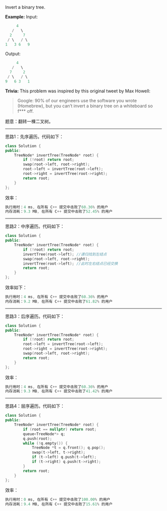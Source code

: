 Invert a binary tree.

**Example:**
Input:
```cpp
     4
   /   \
  2     7
 / \   / \
1   3 6   9
```
Output:
```cpp
     4
   /   \
  7     2
 / \   / \
9   6 3   1
```

**Trivia:**
This problem was inspired by this original tweet by Max Howell:
> Google: 90% of our engineers use the software you wrote (Homebrew), but you can’t invert a binary tree on a whiteboard so f*** off.

题意：翻转一棵二叉树。

---
思路1：先序遍历。代码如下：
```cpp
class Solution {
public:
    TreeNode* invertTree(TreeNode* root) {
        if (!root) return root;
        swap(root->left, root->right);
        root->left = invertTree(root->left);
        root->right = invertTree(root->right);
        return root;
    }
};
```
效率：
```cpp
执行用时：4 ms, 在所有 C++ 提交中击败了60.36% 的用户
内存消耗：9.3 MB, 在所有 C++ 提交中击败了52.45% 的用户
```

---
思路2：中序遍历。代码如下：
```cpp
class Solution {
public: 
    TreeNode* invertTree(TreeNode* root) {
        if (!root) return root;
        invertTree(root->left); //递归找到左结点
        swap(root->left, root->right);
        invertTree(root->left); //此时左右结点已经交换
        return root;
    }
};
```
效率如下：
```cpp
执行用时：4 ms, 在所有 C++ 提交中击败了60.36% 的用户
内存消耗：9.2 MB, 在所有 C++ 提交中击败了61.82% 的用户
```

---
思路3：后序遍历。代码如下：
```cpp
class Solution {
public:
    TreeNode* invertTree(TreeNode* root) {
        if (!root) return root;
        root->left = invertTree(root->left);
        root->right = invertTree(root->right);
        swap(root->left, root->right);
        return root;
    }
};
```
效率：
```cpp
执行用时：4 ms, 在所有 C++ 提交中击败了60.36% 的用户
内存消耗：9.3 MB, 在所有 C++ 提交中击败了41.42% 的用户
```

---
思路4：层序遍历。代码如下：
```cpp
class Solution {
public:
    TreeNode* invertTree(TreeNode* root) {
        if (root == nullptr) return root;
        queue<TreeNode*> q;
        q.push(root); 
        while (!q.empty()) {
            TreeNode *t = q.front(); q.pop();
            swap(t->left, t->right);
            if (t->left) q.push(t->left);
            if (t->right) q.push(t->right);
        }
        return root;
    } 
};
```
效率：
```py
执行用时：0 ms, 在所有 C++ 提交中击败了100.00% 的用户
内存消耗：9.4 MB, 在所有 C++ 提交中击败了15.61% 的用户
```

